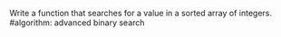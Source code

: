Write a function that searches for a value in a sorted array of integers.
#algorithm: advanced binary search